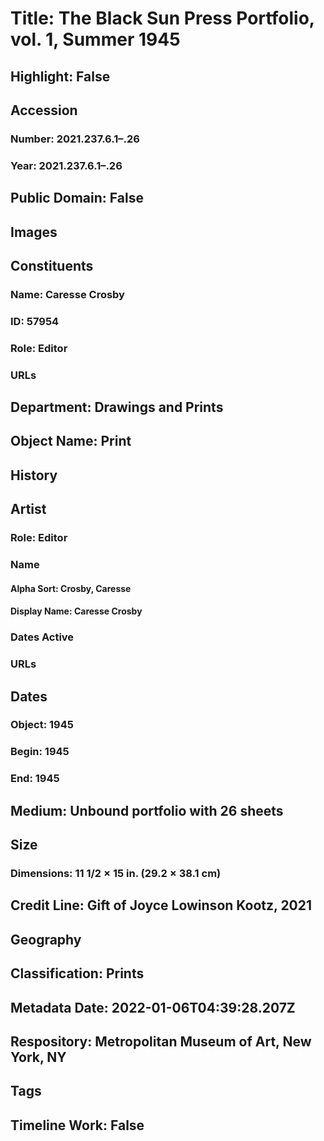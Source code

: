 # Title: The Black Sun Press Portfolio, vol. 1, Summer 1945
## Highlight: False
## Accession
### Number: 2021.237.6.1–.26
### Year: 2021.237.6.1–.26
## Public Domain: False
## Images
## Constituents
### Name: Caresse Crosby
### ID: 57954
### Role: Editor
### URLs
## Department: Drawings and Prints
## Object Name: Print
## History
## Artist
### Role: Editor
### Name
#### Alpha Sort: Crosby, Caresse
#### Display Name: Caresse Crosby
### Dates Active
### URLs
## Dates
### Object: 1945
### Begin: 1945
### End: 1945
## Medium: Unbound portfolio with 26 sheets
## Size
### Dimensions: 11 1/2 × 15 in. (29.2 × 38.1 cm)
## Credit Line: Gift of Joyce Lowinson Kootz, 2021
## Geography
## Classification: Prints
## Metadata Date: 2022-01-06T04:39:28.207Z
## Respository: Metropolitan Museum of Art, New York, NY
## Tags
## Timeline Work: False
